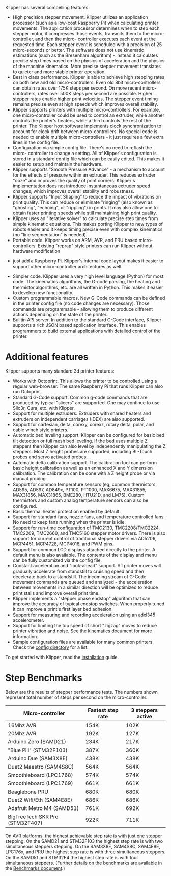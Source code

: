 Klipper has several compelling features:

* High precision stepper movement. Klipper utilizes an application processor
(such as a low-cost Raspberry Pi) when calculating printer movements. The
application processor determines when to step each stepper motor, it compresses
those events, transmits them to the micro-controller, and then the micro-
controller executes each event at the requested time. Each stepper event is
scheduled with a precision of 25 micro-seconds or better. The software does not
use kinematic estimations (such as the Bresenham algorithm) - instead it
calculates precise step times based on the physics of acceleration and the
physics of the machine kinematics. More precise stepper movement translates to
quieter and more stable printer operation.
* Best in class performance. Klipper is able to achieve high stepping rates on
both new and old micro-controllers. Even old 8bit micro-controllers can obtain
rates over 175K steps per second. On more recent micro-controllers, rates over
500K steps per second are possible. Higher stepper rates enable higher print
velocities. The stepper event timing remains precise even at high speeds which
improves overall stability.
* Klipper supports printers with multiple micro-controllers. For example, one
micro-controller could be used to control an extruder, while another controls
the printer's heaters, while a third controls the rest of the printer. The
Klipper host software implements clock synchronization to account for clock
drift between micro-controllers. No special code is needed to enable multiple
micro-controllers - it just requires a few extra lines in the config file.
* Configuration via simple config file. There's no need to reflash the micro-
controller to change a setting. All of Klipper's configuration is stored in a
standard config file which can be easily edited. This makes it easier to setup
and maintain the hardware.
* Klipper supports "Smooth Pressure Advance" - a mechanism to account for the
effects of pressure within an extruder. This reduces extruder "ooze" and
improves the quality of print corners. Klipper's implementation does not
introduce instantaneous extruder speed changes, which improves overall stability
and robustness.
* Klipper supports "Input Shaping" to reduce the impact of vibrations on print
quality. This can reduce or eliminate "ringing" (also known as "ghosting",
"echoing", or "rippling") in prints. It may also allow one to obtain faster
printing speeds while still maintaining high print quality.
* Klipper uses an "iterative solver" to calculate precise step times from simple
kinematic equations. This makes porting Klipper to new types of robots easier
and it keeps timing precise even with complex kinematics (no "line segmentation"
is needed).
* Portable code. Klipper works on ARM, AVR, and PRU based micro-controllers.
Existing "reprap" style printers can run Klipper without hardware modification
- just add a Raspberry Pi. Klipper's internal code layout makes it easier to
support other micro-controller architectures as well.
* Simpler code. Klipper uses a very high level language (Python) for most code.
The kinematics algorithms, the G-code parsing, the heating and thermistor
algorithms, etc. are all written in Python. This makes it easier to develop new
functionality.
* Custom programmable macros. New G-Code commands can be defined in the printer
config file (no code changes are necessary). Those commands are programmable -
allowing them to produce different actions depending on the state of the
printer.
* Builtin API server. In addition to the standard G-Code interface, Klipper
supports a rich JSON based application interface. This enables programmers to
build external applications with detailed control of the printer.

# Additional features

Klipper supports many standard 3d printer features:

* Works with Octoprint. This allows the printer to be controlled using a regular
web-browser. The same Raspberry Pi that runs Klipper can also run Octoprint.
* Standard G-Code support. Common g-code commands that are produced by typical
"slicers" are supported. One may continue to use Slic3r, Cura, etc. with
Klipper.
* Support for multiple extruders. Extruders with shared heaters and extruders on
independent carriages (IDEX) are also supported.
* Support for cartesian, delta, corexy, corexz, rotary delta, polar, and cable
winch style printers.
* Automatic bed leveling support. Klipper can be configured for basic bed tilt
detection or full mesh bed leveling. If the bed uses multiple Z steppers then
Klipper can also level by independently manipulating the Z steppers. Most Z
height probes are supported, including BL-Touch probes and servo activated
probes.
* Automatic delta calibration support. The calibration tool can perform basic
height calibration as well as an enhanced X and Y dimension calibration. The
calibration can be done with a Z height probe or via manual probing.
* Support for common temperature sensors (eg, common thermistors, AD595, AD597,
AD849x, PT100, PT1000, MAX6675, MAX31855, MAX31856, MAX31865, BME280, HTU21D,
and LM75). Custom thermistors and custom analog temperature sensors can also be
configured.
* Basic thermal heater protection enabled by default.
* Support for standard fans, nozzle fans, and temperature controlled fans. No
need to keep fans running when the printer is idle.
* Support for run-time configuration of TMC2130, TMC2208/TMC2224, TMC2209,
TMC2660, and TMC5160 stepper motor drivers. There is also support for current
control of traditional stepper drivers via AD5206, MCP4451, MCP4728, MCP4018,
and PWM pins.
* Support for common LCD displays attached directly to the printer. A default
menu is also available. The contents of the display and menu can be fully
customized via the config file.
* Constant acceleration and "look-ahead" support. All printer moves will
gradually accelerate from standstill to cruising speed and then decelerate back
to a standstill. The incoming stream of G-Code movement commands are queued and
analyzed - the acceleration between movements in a similar direction will be
optimized to reduce print stalls and improve overall print time.
* Klipper implements a "stepper phase endstop" algorithm that can improve the
accuracy of typical endstop switches. When properly tuned it can improve a
print's first layer bed adhesion.
* Support for measuring and recording acceleration using an adxl345 accelerometer.
* Support for limiting the top speed of short "zigzag" moves to reduce printer
vibration and noise. See the [kinematics](Kinematics.md) document for more
information.
* Sample configuration files are available for many common printers. Check the
[config directory](../config/) for a list.

To get started with Klipper, read the [installation](Installation.md) guide.

# Step Benchmarks

Below are the results of stepper performance tests. The numbers shown represent
total number of steps per second on the micro-controller.

| Micro-controller | Fastest step rate | 3 steppers active |
| --- | --- | --- |
| 16Mhz AVR | 154K | 102K |
| 20Mhz AVR | 192K | 127K |
| Arduino Zero (SAMD21) | 234K | 217K |
| "Blue Pill" (STM32F103) | 387K | 360K |
| Arduino Due (SAM3X8E) | 438K | 438K |
| Duet2 Maestro (SAM4S8C) | 564K | 564K |
| Smoothieboard (LPC1768) | 574K | 574K |
| Smoothieboard (LPC1769) | 661K | 661K |
| Beaglebone PRU | 680K | 680K |
| Duet2 Wifi/Eth (SAM4E8E) | 686K | 686K |
| Adafruit Metro M4 (SAMD51) | 761K | 692K |
| BigTreeTech SKR Pro (STM32F407) | 922K | 711K |

On AVR platforms, the highest achievable step rate is with just one stepper
stepping. On the SAMD21 and STM32F103 the highest step rate is with two
simultaneous steppers stepping. On the SAM3X8E, SAM4S8C, SAM4E8E, LPC176x, and
PRU the highest step rate is with three simultaneous steppers. On the SAMD51 and
STM32F4 the highest step rate is with four simultaneous steppers. (Further
details on the benchmarks are available in the [Benchmarks
document](Benchmarks.md).)
